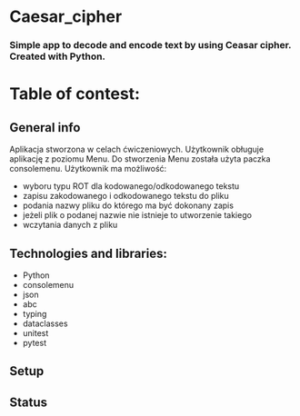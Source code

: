 # Caesar_cipher
### Simple app to decode and encode text by using Ceasar cipher. Created with Python.
# Table of contest:
## General info
Aplikacja stworzona w celach ćwiczeniowych. Użytkownik obługuje aplikację z poziomu Menu.
Do stworzenia Menu została użyta paczka consolemenu.
Użytkownik ma możliwość:
- wyboru typu ROT dla kodowanego/odkodowanego tekstu
- zapisu zakodowanego i odkodowanego tekstu do pliku
- podania nazwy pliku do którego ma być dokonany zapis
- jeżeli plik o podanej nazwie nie istnieje to utworzenie takiego
- wczytania danych z pliku

## Technologies and libraries:
- Python
- consolemenu
- json
- abc
- typing
- dataclasses
- unitest
- pytest
## Setup
## Status
